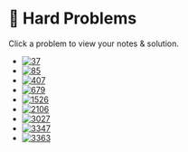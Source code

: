 # 🔴 Hard Problems

Click a problem to view your notes & solution.

- [![37](https://img.shields.io/badge/37-Sudoku_Solver-red)](/problems/37.md)
- [![85](https://img.shields.io/badge/85-Maximal_Rectangle-red)](/problems/85.md)
- [![407](https://img.shields.io/badge/407-Trapping_Rain_Water_II-red)](/problems/407.md)
- [![679](https://img.shields.io/badge/679-24_Game-red)](/problems/679.md)
- [![1526](https://img.shields.io/badge/1526-Minimum_Number_of_Increments_on_Subarrays_to_Form_a_Target_Array-red)](/problems/1526.md)
- [![2106](https://img.shields.io/badge/2106-Maximum_Fruits_Harvested_After_at_Most_K_Steps-red)](/problems/2106.md)
- [![3027](https://img.shields.io/badge/3027-Find_the_Number_of_Ways_to_Place_People_II-red)](/problems/3027.md)
- [![3347](https://img.shields.io/badge/3347-Maximum_Frequency_of_an_Element_After_Performing_Operations_II-red)](/problems/3347.md)
- [![3363](https://img.shields.io/badge/3363-Find_the_Maximum_Number_of_Fruits_Collected-red)](/problems/3363.md)